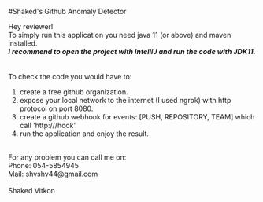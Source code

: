 #Shaked's Github Anomaly Detector

Hey reviewer! <br>
To simply run this application you need java 11 (or above) and maven installed. <br>
***I recommend to open the project with IntelliJ and run the code with JDK11.*** <br>
<br><br>
To check the code you would have to:
1. create a free github organization.
2. expose your local network to the internet (I used ngrok) with http protocol on port 8080.
3. create a github webhook for events: [PUSH, REPOSITORY, TEAM] which call 'http://<your-ngrok-route>/hook'
4. run the application and enjoy the result.

<br>
For any problem you can call me on:<br>
Phone:   054-5854945<br>
Mail:    shvshv44@gmail.com<br>

<br>
Shaked Vitkon
